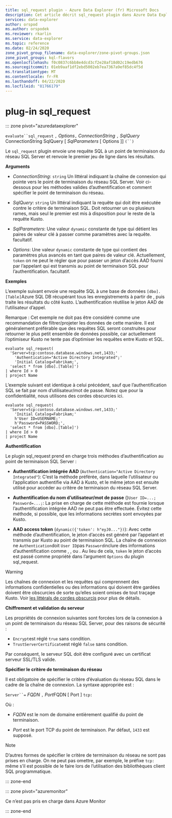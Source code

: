 ```yaml
---
title: sql_request plugin - Azure Data Explorer (fr) Microsoft Docs
description: Cet article décrit sql_request plugin dans Azure Data Explorer.
services: data-explorer
author: orspod
ms.author: orspodek
ms.reviewer: rkarlin
ms.service: data-explorer
ms.topic: reference
ms.date: 02/24/2020
zone_pivot_group_filename: data-explorer/zone-pivot-groups.json
zone_pivot_groups: kql-flavors
ms.openlocfilehash: f0c0837c6bb8e4dcd3cf2e28af18d02c19edb676
ms.sourcegitcommit: 01eb9aaf1df2ebd5002eb7ea7367a9ef85dc4f5d
ms.translationtype: MT
ms.contentlocale: fr-FR
ms.lasthandoff: 04/22/2020
ms.locfileid: "81766179"
---
```

# <a name="sql_request-plugin"></a>plug-in sql_request

::: zone pivot="azuredataexplorer"

  `evaluate``sql_request` `,` *Options*`,` *ConnectionString* `,` *SqlQuery* ConnectionString SqlQuery [ *SqlParameters* [ Options ]] `(``)`

Le `sql_request` plugin envoie une requête SQL à un point de terminaison du réseau SQL Server et renvoie le premier jeu de ligne dans les résultats.

**Arguments**

* *ConnectionString*: `string` Un littéral indiquant la chaîne de connexion qui pointe vers le point de terminaison du réseau SQL Server. Voir ci-dessous pour les méthodes valides d’authentification et comment spécifier le point de terminaison du réseau.

* *SqlQuery*: `string` Un littéral indiquant la requête qui doit être exécutée contre le critère de terminaison SQL. Doit retourner un ou plusieurs rames, mais seul le premier est mis à disposition pour le reste de la requête Kusto.

* *SqlParameters*: Une valeur `dynamic` constante de type qui détient les paires de valeur clé à passer comme paramètres avec la requête. facultatif.
  
* *Options*: Une valeur `dynamic` constante de type qui contient des paramètres plus avancés en tant que paires de valeur clé. Actuellement, `token` on ne peut le régler que pour passer un jeton d’accès AAD fourni par l’appelant qui est transmis au point de terminaison SQL pour l’authentification. facultatif.

**Exemples**

L’exemple suivant envoie une requête SQL à une base de données `[dbo].[Table]`Azure SQL DB récupérant tous les enregistrements à partir de , puis traite les résultats du côté kusto. L’authentification réutilise le jeton AAD de l’utilisateur d’appel.

Remarque : Cet exemple ne doit pas être considéré comme une recommandation de filtrer/projeter les données de cette manière. Il est généralement préférable que des requêtes SQL seront construites pour retourner le plus petit ensemble de données possible, car actuellement l’optimiseur Kusto ne tente pas d’optimiser les requêtes entre Kusto et SQL.

```kusto
evaluate sql_request(
  'Server=tcp:contoso.database.windows.net,1433;'
    'Authentication="Active Directory Integrated";'
    'Initial Catalog=Fabrikam;',
  'select * from [dbo].[Table]')
| where Id > 0
| project Name
```

L’exemple suivant est identique à celui précédent, sauf que l’authentification SQL se fait par nom d’utilisateur/mot de passe. Notez que pour la confidentialité, nous utilisons des cordes obscurcies ici.

```kusto
evaluate sql_request(
  'Server=tcp:contoso.database.windows.net,1433;'
    'Initial Catalog=Fabrikam;'
    h'User ID=USERNAME;'
    h'Password=PASSWORD;',
  'select * from [dbo].[Table]')
| where Id > 0
| project Name
```

**Authentification**

Le plugin sql_request prend en charge trois méthodes d’authentification au point de terminaison SQL Server :

* **Authentification intégrée AAD** (`Authentication="Active Directory Integrated"`): C’est la méthode préférée, dans laquelle l’utilisateur ou l’application authentifie via AAD à Kusto, et le même jeton est ensuite utilisé pour accéder au critère de terminaison du réseau SQL Server.

* **Authentification du nom d’utilisateur/mot de passe** ()`User ID=...; Password=...;`: La prise en charge de cette méthode est fournie lorsque l’authentification intégrée AAD ne peut pas être effectuée. Évitez cette méthode, si possible, que les informations secrètes sont envoyées par Kusto.

* **AAD access token** (`dynamic({'token': h"eyJ0..."})`): Avec cette méthode d’authentification, le jeton d’accès est généré par l’appelant et transmis par Kusto au point de terminaison SQL. La chaîne de connexion ne `Authentication`doit `User ID`pas `Password`inclure des informations d’authentification comme , , ou . Au lieu de cela, `token` le jeton d’accès est passé comme propriété dans l’argument `Options` du plugin sql_request.
     
> [!WARNING]
> Les chaînes de connexion et les requêtes qui comprennent des informations confidentielles ou des informations qui doivent être gardées doivent être obscurcies de sorte qu’elles soient omises de tout traçage Kusto.
> Voir [les littérals de cordes obscurcis](scalar-data-types/string.md#obfuscated-string-literals) pour plus de détails.

**Chiffrement et validation du serveur**

Les propriétés de connexion suivantes sont forcées lors de la connexion à un point de terminaison du réseau SQL Server, pour des raisons de sécurité :

* `Encrypt`est réglé `true` sans condition.
* `TrustServerCertificate`est réglé `false` sans condition.

Par conséquent, le serveur SQL doit être configuré avec un certificat serveur SSL/TLS valide.

**Spécifier le critère de terminaison du réseau**

Il est obligatoire de spécifier le critère d’évaluation du réseau SQL dans le cadre de la chaîne de connexion.
La syntaxe appropriée est :

`Server``=` *FQDN* `,` *Port*FQDN [ Port ] `tcp:`

Où :

* *FQDN* est le nom de domaine entièrement qualifié du point de terminaison.

* *Port* est le port TCP du point de terminaison. Par défaut, `1433` est supposé.

> [!NOTE]
> D’autres formes de spécifier le critère de terminaison du réseau ne sont pas prises en charge.
> On ne peut pas omettre, par exemple, le préfixe `tcp:` même s’il est possible de le faire lors de l’utilisation des bibliothèques client SQL programmatique.



::: zone-end

::: zone pivot="azuremonitor"

Ce n’est pas pris en charge dans Azure Monitor

::: zone-end

